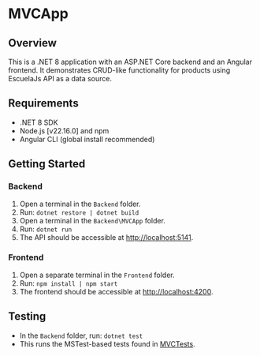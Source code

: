 # MVCApp

## Overview
This is a .NET 8 application with an ASP.NET Core backend and an Angular frontend. It demonstrates CRUD-like functionality for products using EscuelaJs API as a data source.

## Requirements
- .NET 8 SDK
- Node.js [v22.16.0] and npm
- Angular CLI (global install recommended)

## Getting Started

### Backend
1. Open a terminal in the `Backend` folder.
2. Run: `dotnet restore | dotnet build`
3. Open a terminal in the `Backend\MVCApp` folder.
4. Run: `dotnet run`
5. The API should be accessible at [http://localhost:5141](http://localhost:5141).

### Frontend
1. Open a separate terminal in the `Frontend` folder.
2. Run: `npm install | npm start`
3. The frontend should be accessible at [http://localhost:4200](http://localhost:4200).

## Testing
- In the `Backend` folder, run: `dotnet test`
- This runs the MSTest-based tests found in [MVCTests](Backend/MVCTests).

